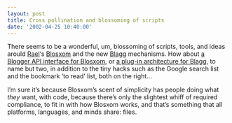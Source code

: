 ```yaml
---
layout: post
title: Cross pollination and blossoming of scripts
date: '2002-04-25 10:40:00'
---
```



There seems to be a wonderful, um, blossoming of scripts, tools, and ideas arould [Rael](http://www.oreillynet.com/%7Erael/)‘s [Blosxom](http://www.oreillynet.com/%7Erael/lang/perl/blosxom) and the new [Blagg](http://www.oreillynet.com/%7Erael/lang/perl/blagg) mechanisms. How about [a Blogger API interface for Blosxom](http://kavery.ecs.fullerton.edu/cgi-bin/blosxom.cgi/blosxmlrpc), or [a plug-in architecture for Blagg](http://www.oreillynet.com/%7Erael/lang/perl/blagg/#blaggplugs), to name but two, in addition to the tiny hacks such as the Google search list and the bookmark ‘to read’ list, both on the right…

I’m sure it’s because Blosxom’s scent of simplicity has people doing what *they* want, with code, because there’s only the slightest whiff of required compliance, to fit in with how Blosxom works, and that’s something that all platforms, languages, and minds share: files.


